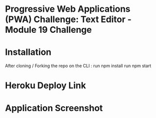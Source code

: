 # Progressive Web Applications (PWA) Challenge: Text Editor - Module 19 Challenge

# Installation
After cloning / Forking the repo on the CLI : 
run npm install
run npm start

# Heroku Deploy Link
<!-- placeholder text -->

# Application Screenshot
<!-- placeholder text -->
